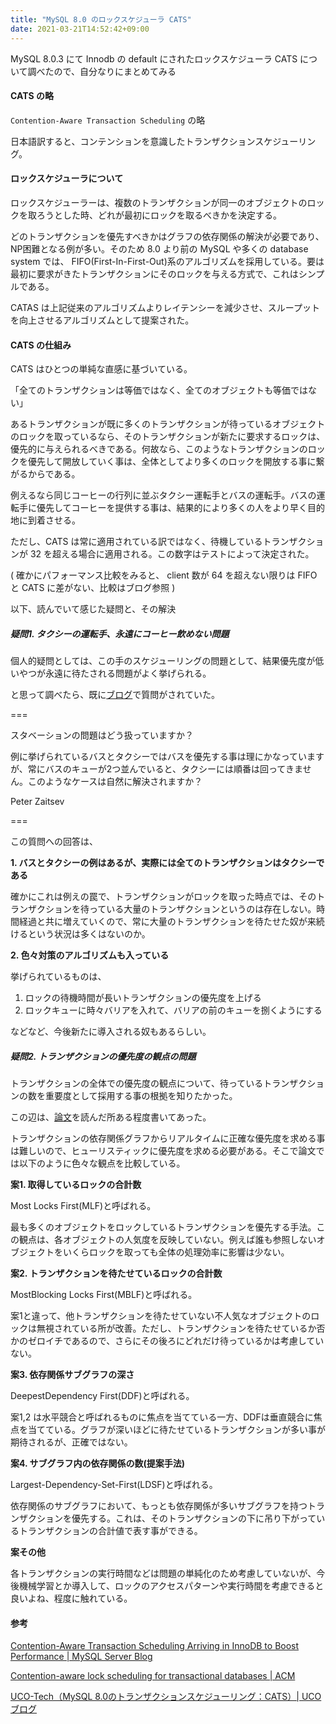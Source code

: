 ```yaml
---
title: "MySQL 8.0 のロックスケジューラ CATS"
date: 2021-03-21T14:52:42+09:00
---
```


MySQL 8.0.3 にて Innodb の default にされたロックスケジューラ CATS について調べたので、自分なりにまとめてみる

#### CATS の略
`Contention-Aware Transaction Scheduling` の略

日本語訳すると、コンテンションを意識したトランザクションスケジューリング。

#### ロックスケジューラについて
ロックスケジューラーは、複数のトランザクションが同一のオブジェクトのロックを取ろうとした時、どれが最初にロックを取るべきかを決定する。

どのトランザクションを優先すべきかはグラフの依存関係の解決が必要であり、NP困難となる例が多い。そのため 8.0 より前の MySQL や多くの database system では、 FIFO(First-In-First-Out)系のアルゴリズムを採用している。要は最初に要求がきたトランザクションにそのロックを与える方式で、これはシンプルである。

CATAS は上記従来のアルゴリズムよりレイテンシーを減少させ、スループットを向上させるアルゴリズムとして提案された。

#### CATS の仕組み
CATS はひとつの単純な直感に基づいている。

「全てのトランザクションは等価ではなく、全てのオブジェクトも等価ではない」

あるトランザクションが既に多くのトランザクションが待っているオブジェクトのロックを取っているなら、そのトランザクションが新たに要求するロックは、優先的に与えられるべきである。何故なら、このようなトランザクションのロックを優先して開放していく事は、全体としてより多くのロックを開放する事に繋がるからである。

例えるなら同じコーヒーの行列に並ぶタクシー運転手とバスの運転手。バスの運転手に優先してコーヒーを提供する事は、結果的により多くの人をより早く目的地に到着させる。

ただし、CATS は常に適用されている訳ではなく、待機しているトランザクションが 32 を超える場合に適用される。この数字はテストによって決定された。

( 確かにパフォーマンス比較をみると、 client 数が 64 を超えない限りは FIFO と CATS に差がない、比較はブログ参照 )

以下、読んでいて感じた疑問と、その解決

##### 疑問1. タクシーの運転手、永遠にコーヒー飲めない問題

個人的疑問としては、この手のスケジューリングの問題として、結果優先度が低いやつが永遠に待たされる問題がよく挙げられる。

と思って調べたら、既に[ブログ](https://mysqlserverteam.com/contention-aware-transaction-scheduling-arriving-in-innodb-to-boost-performance/#comment-18329)で質問がされていた。

===

スタベーションの問題はどう扱っていますか？ 

例に挙げられているバスとタクシーではバスを優先する事は理にかなっていますが、常にバスのキューが2つ並んでいると、タクシーには順番は回ってきません。このようなケースは自然に解決されますか？

Peter Zaitsev

===

この質問への回答は、

**1. バスとタクシーの例はあるが、実際には全てのトランザクションはタクシーである**

確かにこれは例えの罠で、トランザクションがロックを取った時点では、そのトランザクションを待っている大量のトランザクションというのは存在しない。時間経過と共に増えていくので、常に大量のトランザクションを待たせた奴が来続けるという状況は多くはないのか。

**2. 色々対策のアルゴリズムも入っている**

挙げられているものは、
1. ロックの待機時間が長いトランザクションの優先度を上げる
2. ロックキューに時々バリアを入れて、バリアの前のキューを捌くようにする

などなど、今後新たに導入される奴もあるらしい。

##### 疑問2. トランザクションの優先度の観点の問題
トランザクションの全体での優先度の観点について、待っているトランザクションの数を重要度として採用する事の根拠を知りたかった。

この辺は、[論文](https://dl.acm.org/doi/10.1145/3187009.3177740)を読んだ所ある程度書いてあった。

トランザクションの依存関係グラフからリアルタイムに正確な優先度を求める事は難しいので、ヒューリスティックに優先度を求める必要がある。そこで論文では以下のように色々な観点を比較している。

**案1. 取得しているロックの合計数**

Most Locks First(MLF)と呼ばれる。

最も多くのオブジェクトをロックしているトランザクションを優先する手法。この観点は、各オブジェクトの人気度を反映していない。例えば誰も参照しないオブジェクトをいくらロックを取っても全体の処理効率に影響は少ない。

**案2. トランザクションを待たせているロックの合計数**

MostBlocking Locks First(MBLF)と呼ばれる。

案1と違って、他トランザクションを待たせていない不人気なオブジェクトのロックは無視されている所が改善。ただし、トランザクションを待たせているか否かのゼロイチであるので、さらにその後ろにどれだけ待っているかは考慮していない。

**案3. 依存関係サブグラフの深さ**

DeepestDependency First(DDF)と呼ばれる。

案1,2 は水平競合と呼ばれるものに焦点を当てている一方、DDFは垂直競合に焦点を当てている。グラフが深いほどに待たせているトランザクションが多い事が期待されるが、正確ではない。

**案4. サブグラフ内の依存関係の数(提案手法)**

Largest-Dependency-Set-First(LDSF)と呼ばれる。

依存関係のサブグラフにおいて、もっとも依存関係が多いサブグラフを持つトランザクションを優先する。これは、そのトランザクションの下に吊り下がっているトランザクションの合計値で表す事ができる。

**案その他**

各トランザクションの実行時間などは問題の単純化のため考慮していないが、今後機械学習とか導入して、ロックのアクセスパターンや実行時間を考慮できると良いよね、程度に触れている。



#### 参考
[Contention-Aware Transaction Scheduling Arriving in InnoDB to Boost Performance | MySQL Server Blog](http://mysqlserverteam.com/contention-aware-transaction-scheduling-arriving-in-innodb-to-boost-performance/)

[Contention-aware lock scheduling for transactional databases | ACM](https://dl.acm.org/doi/abs/10.1145/3177732.3177740)

[UCO-Tech（MySQL 8.0のトランザクションスケジューリング：CATS）| UCOブログ](https://masato.ushio.org/blog/index.php/2018/03/04/uco-tech_mysql-8-0_trx_scheduling_cats/)